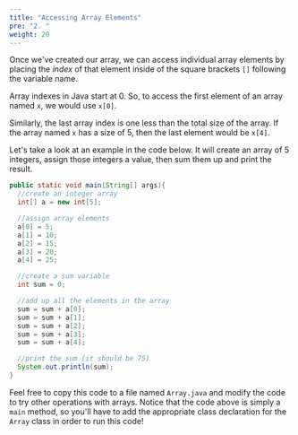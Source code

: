 ```yaml
---
title: "Accessing Array Elements"
pre: "2. "
weight: 20
---
```


Once we've created our array, we can access individual array elements by placing the _index_ of that element inside of the square brackets `[]` following the variable name.

Array indexes in Java start at 0. So, to access the first element of an array named `x`, we would use `x[0]`.

Similarly, the last array index is one less than the total size of the array. If the array named `x` has a size of 5, then the last element would be `x[4]`.

Let's take a look at an example in the code below. It will create an array of 5 integers, assign those integers a value, then sum them up and print the result. 

```java  
public static void main(String[] args){
  //create an integer array
  int[] a = new int[5];

  //assign array elements
  a[0] = 5;
  a[1] = 10;
  a[2] = 15;
  a[3] = 20;
  a[4] = 25;

  //create a sum variable
  int sum = 0;

  //add up all the elements in the array
  sum = sum + a[0];
  sum = sum + a[1];
  sum = sum + a[2];
  sum = sum + a[3];
  sum = sum + a[4];

  //print the sum (it should be 75)
  System.out.println(sum);
}
```

Feel free to copy this code to a file named `Array.java` and modify the code to try other operations with arrays. Notice that the code above is simply a `main` method, so you'll have to add the appropriate class declaration for the `Array` class in order to run this code!

